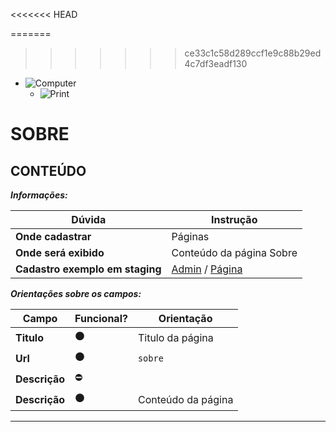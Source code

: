 










<<<<<<< HEAD

=======
>>>>>>> ce33c1c58d289ccf1e9c88b29ed4c7df3eadf130
- ![Computer](../images/prints/computer.png)
  - ![Print](../images/prints/05-sobre.png)

# SOBRE

## CONTEÚDO

***Informações:***

| Dúvida                          | Instrução                |
| ------------------------------- | ------------------------ |
| **Onde cadastrar**              | Páginas                  |
| **Onde será exibido**           | Conteúdo da página Sobre |
| **Cadastro exemplo em staging** | [Admin](https://template5.vnda.dev/admin/paginas/editar?id=sobre) / [Página](https://template5.vnda.dev/p/sobre) |

***Orientações sobre os campos:***

| Campo         | Funcional?     | Orientação         |
| ------------- | -------------- | -------------------|
| **Titulo**    | :black_circle: | Titulo da página   |
| **Url**       | :black_circle: | `sobre`            |
| **Descrição** | :no_entry:     |                    |
| **Descrição** | :black_circle: | Conteúdo da página |

***
